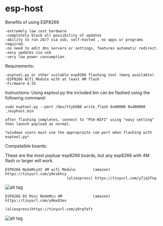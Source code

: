 # esp-host

Benefits of using ESP8266
    
    -extremely low cost hardware
    -completely block all possibility of updates
    -ability to run 24/7 via usb, self-hosted , no apps or programs required.
    -no need to edit dns servers or settings, features automatic redirect.
    -easy updates via usb
    -very low power consumption


Requirements:

    -esptool.py or other suitable esp8266 flashing tool (many available)
    -ESP8266 Wifi Module with at least 4M flash 
    -Firmware 4.55




Instructions:
    Using esptool.py the included bin can be flashed using the following command:

    sudo esptool.py --port /dev/ttyUSB0 write_flash 0x00000 0x400000 ./esphost.bin
    
    after flashing completes, connect to "PS4-WIFI" using "easy setting"  then launch payload as normal.
    
    *windows users must use the appropraite com port when flashing with esptool.py*
    
Compataible boards:

These are the most popluar esp8266 boards, but any esp8266 with 4M flash or larger will work.

    ESP8266 NodeMcuV2 4M wifi Module        (amazon) https://tinyurl.com/y9xskhcy
    			                (aliexpress) https://tinyurl.com/y7jq3fnq
                                
   ![alt tag](https://images-na.ssl-images-amazon.com/images/I/51XTrgJ-HLL._SL500_AC_SS350_.jpg)
   
                                     
    ESP8266 D1 Mini NodeMcu 4M              (amazon) https://tinyurl.com/y9mx83ev
                                            (aliexpress)https://tinyurl.com/y8rqfafz
   ![alt tag](https://images-na.ssl-images-amazon.com/images/I/71EzBFuoVqL._SY355_.jpg)
                               
                               

